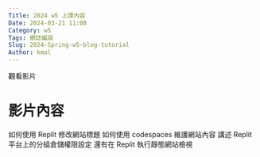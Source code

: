```yaml
---
Title: 2024 w5 上課內容
Date: 2024-03-21 11:00
Category: w5
Tags: 網誌編寫
Slug: 2024-Spring-w5-blog-tutorial
Author: kmol
---
```


觀看影片

<!-- PELICAN_END_SUMMARY -->

# 影片內容
如何使用 Replit 修改網站標題
如何使用 codespaces 維護網站內容
講述 Replit 平台上的分組倉儲權限設定
還有在 Replit 執行靜態網站檢視

